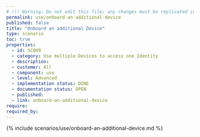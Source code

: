 ```yaml
---
# !!! Warning: Do not edit this file; any changes must be replicated in Excel !!!
permalink: use/onboard-an-additional-device
published: false
title: "Onboard an additional Device"
type: scenario
toc: true
properties:
  - id: SC009
  - category: Use multiple Devices to access one Identity
  - description:
  - customer: All
  - component: use
  - level: Advanced
  - implementation status: DONE
  - documentation status: OPEN
  - published:
  - link: onboard-an-additional-device
require:
required_by:
---
```


{% include scenarios/use/onboard-an-additional-device.md %}
